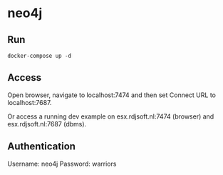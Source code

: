 # neo4j

## Run

`docker-compose up -d`

## Access

Open browser, navigate to localhost:7474 and then set Connect URL to localhost:7687.

Or access a running dev example on esx.rdjsoft.nl:7474 (browser) and esx.rdjsoft.nl:7687 (dbms).

## Authentication

Username: neo4j
Password: warriors
